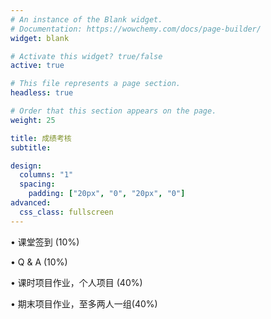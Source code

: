 ```yaml
---
# An instance of the Blank widget.
# Documentation: https://wowchemy.com/docs/page-builder/
widget: blank

# Activate this widget? true/false
active: true

# This file represents a page section.
headless: true

# Order that this section appears on the page.
weight: 25

title: 成绩考核
subtitle:

design:
  columns: "1"
  spacing:
    padding: ["20px", "0", "20px", "0"]
advanced:
  css_class: fullscreen
---
```


• 课堂签到 (10%)

• Q & A (10%)

• 课时项目作业，个人项目 (40%)

• 期末项目作业，至多两人一组(40%)
